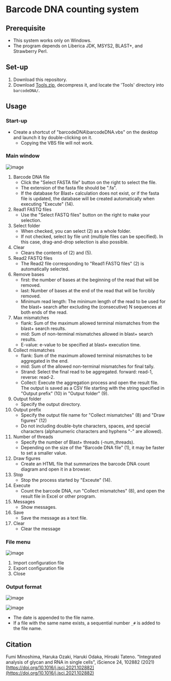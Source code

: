 # Barcode DNA counting system

## Prerequisite

- This system works only on Windows.
- The program depends on Liberica JDK, MSYS2, BLAST+, and Strawberry Perl.

## Set-up

1. Download this repository.
2. Download [Tools.zip](https://www.dropbox.com/s/m5xitg36gtnivai/Tools.zip?dl=0), decompress it, and locate the 'Tools' directory into `barcodeDNA/`.

## Usage

### Start-up

- Create a shortcut of "barcodeDNA\barcodeDNA.vbs" on the desktop and launch it by double-clicking on it. 
  - Copying the VBS file will not work.

### Main window

![image](https://user-images.githubusercontent.com/2063184/149743104-852c42ef-0c6f-43e5-aabd-fb63f8f349fc.png)

1. Barcode DNA file
    - Click the "Select FASTA file" button on the right to select the file.
    - The extension of the fasta file should be ".fa".
    - If the database for Blast+ calculation does not exist, or if the fasta file is updated, the database will be created automatically when executing "Execute" (14).
2. Read1 FASTQ files
    - Use the "Select FASTQ files" button on the right to make your selection.
3. Select folder
    - When checked, you can select (2) as a whole folder.
    - If not checked, select by file unit (multiple files can be specified). In this case, drag-and-drop selection is also possible.
4. Clear
    - Clears the contents of (2) and (5).
5. Read2 FASTQ files
    - The Read2 file corresponding to "Read1 FASTQ files" (2) is automatically selected.
6. Remove bases
    - first: the number of bases at the beginning of the read that will be removed.
    - last: Number of bases at the end of the read that will be forcibly removed.
    - Minimum read length: The minimum length of the read to be used for the blast+ search after excluding the (consecutive) N sequences at both ends of the read.
7. Max mismatches
    - flank: Sum of the maximum allowed terminal mismatches from the blast+ search results.
    - mid: Sum of non-terminal mismatches allowed in blast+ search results.
    - E-value: e-value to be specified at blast+ execution time.
8. Collect mismatches
    - flank: Sum of the maximum allowed terminal mismatches to be aggregated in the end.
    - mid: Sum of the allowed non-terminal mismatches for final tally.
    - Strand: Select the final read to be aggregated. forward: read-1, reverse: read-2.
    - Collect: Execute the aggregation process and open the result file. The output is saved as a CSV file starting with the string specified in "Output prefix" (10) in "Output folder" (9).
9. Output folder
    - Specify the output directory.
10. Output prefix
    - Specify the output file name for "Collect mismatches" (8) and "Draw figures" (12)
    - Do not including double-byte characters, spaces, and special characters (alphanumeric characters and hyphens "-" are allowed).
11. Number of threads
    - Specify the number of Blast+ threads (-num_threads).
    - Depending on the size of the "Barcode DNA file" (1), it may be faster to set a smaller value.
12. Draw figures
    - Create an HTML file that summarizes the barcode DNA count diagram and open it in a browser.
13. Stop
    - Stop the process started by "Exceute" (14).
14. Execute
    - Count the barcode DNA, run "Collect mismatches" (8), and open the result file in Excel or other program.
15. Messages
    - Show messages.
16. Save
    - Save the message as a text file.
17. Clear
    - Clear the message

### File menu

![image](https://user-images.githubusercontent.com/2063184/149746000-bfe988ec-365c-4a60-a68f-4dbcad73d0c0.png)

1. Import configuration file
2. Export configuration file
3. Close

### Output format

![image](https://user-images.githubusercontent.com/2063184/149746116-9b4310d2-be5b-4f5d-9715-1a9edc0a9d28.png)

![image](https://user-images.githubusercontent.com/2063184/149746428-ffc78e87-eb86-4e02-a6d0-98ec235c0208.png)


- The date is appended to the file name.
-  If a file with the same name exists, a sequential number `_#` is added to the file name.




## Citation

Fumi Minoshima, Haruka Ozaki, Haruki Odaka, Hiroaki Tateno. "Integrated analysis of glycan and RNA in single cells", iScience 24,
102882 (2021)  
[https://doi.org/10.1016/j.isci.2021.102882](https://doi.org/10.1016/j.isci.2021.102882)


